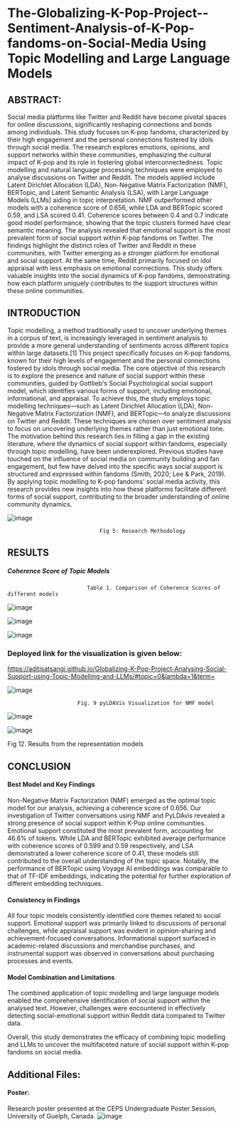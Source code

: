 # The-Globalizing-K-Pop-Project--Sentiment-Analysis-of-K-Pop-fandoms-on-Social-Media Using Topic Modelling and Large Language Models


## ABSTRACT: 
Social media platforms like Twitter and Reddit have become pivotal spaces for online discussions, significantly reshaping connections and bonds among individuals. This study focuses on K-pop fandoms, characterized by their high engagement and the personal connections fostered by idols through social media. The research explores emotions, opinions, and support networks within these communities, emphasizing the cultural impact of K-pop and its role in fostering global interconnectedness.
Topic modelling and natural language processing techniques were employed to analyse discussions on Twitter and Reddit. The models applied include Latent Dirichlet Allocation (LDA), Non-Negative Matrix Factorization (NMF), BERTopic, and Latent Semantic Analysis (LSA), with Large Language Models (LLMs) aiding in topic interpretation. NMF outperformed other models with a coherence score of 0.656, while LDA and BERTopic scored 0.59, and LSA scored 0.41. Coherence scores between 0.4 and 0.7 indicate good model performance, showing that the topic clusters formed have clear semantic meaning.
The analysis revealed that emotional support is the most prevalent form of social support within K-pop fandoms on Twitter. The findings highlight the distinct roles of Twitter and Reddit in these communities, with Twitter emerging as a stronger platform for emotional and social support. At the same time, Reddit primarily focused on idol appraisal with less emphasis on emotional connections. This study offers valuable insights into the social dynamics of K-pop fandoms, demonstrating how each platform uniquely contributes to the support structures within these online communities.

## INTRODUCTION
Topic modelling, a method traditionally used to uncover underlying themes in a corpus of text, is increasingly leveraged in sentiment analysis to provide a more general understanding of sentiments across different topics within large datasets.[1] This project specifically focuses on K-pop fandoms, known for their high levels of engagement and the personal connections fostered by idols through social media. The core objective of this research is to explore the presence and nature of social support within these communities, guided by Gottlieb's Social Psychological social support model, which identifies various forms of support, including emotional, informational, and appraisal.
To achieve this, the study employs topic modelling techniques—such as Latent Dirichlet Allocation (LDA), Non-Negative Matrix Factorization (NMF), and BERTopic—to analyze discussions on Twitter and Reddit. These techniques are chosen over sentiment analysis to focus on uncovering underlying themes rather than just emotional tone. The motivation behind this research lies in filling a gap in the existing literature, where the dynamics of social support within fandoms, especially through topic modelling, have been underexplored.
Previous studies have touched on the influence of social media on community building and fan engagement, but few have delved into the specific ways social support is structured and expressed within fandoms (Smith, 2020; Lee & Park, 2019). By applying topic modelling to K-pop fandoms' social media activity, this research provides new insights into how these platforms facilitate different forms of social support, contributing to the broader understanding of online community dynamics.


![image](https://github.com/user-attachments/assets/131cb07a-3b56-4fba-81e9-4cdf280fa618)

 
                                 Fig 5: Research Methodology


## 	RESULTS

##### 	Coherence Score of Topic Models 
                             Table 1. Comparison of Coherence Scores of different models
 
![image](https://github.com/user-attachments/assets/81c05bb6-c4e8-4e0c-a083-540ce1581258)


![image](https://github.com/user-attachments/assets/c6da9478-688d-4b41-ae89-67c76f4363cd)


![image](https://github.com/user-attachments/assets/efe6025f-0aff-44d1-82cf-e5cff29555c1)


### Deployed link for the visualization is given below:

https://aditisatsangi.github.io/Globalizing-K-Pop-Project-Analysing-Social-Support-using-Topic-Modelling-and-LLMs/#topic=0&lambda=1&term=


![image](https://github.com/user-attachments/assets/29849a81-df5e-49de-a69b-d6882fb541d5)

 
                          Fig. 9 pyLDAVis Visualization for NMF model 
 

![image](https://github.com/user-attachments/assets/436fe714-8756-49c7-92a7-0270d1216977)


![image](https://github.com/user-attachments/assets/eac3f8e9-5f69-4712-b712-f3713fee06c4)

Fig 12. Results from the representation models

 
## CONCLUSION

#### Best Model and Key Findings
Non-Negative Matrix Factorization (NMF) emerged as the optimal topic model for our analysis, achieving a coherence score of 0.656. Our investigation of Twitter conversations using NMF and PyLDAvis revealed a strong presence of social support within K-Pop online communities. Emotional support constituted the most prevalent form, accounting for 46.6% of tokens.
While LDA and BERTopic exhibited average performance with coherence scores of 0.599 and 0.59 respectively, and LSA demonstrated a lower coherence score of 0.41, these models still contributed to the overall understanding of the topic space. Notably, the performance of BERTopic using Voyage AI embeddings was comparable to that of TF-IDF embeddings, indicating the potential for further exploration of different embedding techniques.

#### 	Consistency in Findings
All four topic models consistently identified core themes related to social support. Emotional support was primarily linked to discussions of personal challenges, while appraisal support was evident in opinion-sharing and achievement-focused conversations. Informational support surfaced in academic-related discussions and merchandise purchases, and instrumental support was observed in conversations about purchasing processes and events.

#### 	Model Combination and Limitations
The combined application of topic modelling and large language models enabled the comprehensive identification of social support within the analysed text. However, challenges were encountered in effectively detecting social-emotional support within Reddit data compared to Twitter data.

Overall, this study demonstrates the efficacy of combining topic modelling and LLMs to uncover the multifaceted nature of social support within K-pop fandoms on social media.




## Additional Files:
#### Poster:  
Research poster presented at the CEPS Undergraduate Poster Session, University of Guelph, Canada.
![image](https://github.com/user-attachments/assets/d38a69a5-965b-4c80-bcfe-b97833bde03f)






